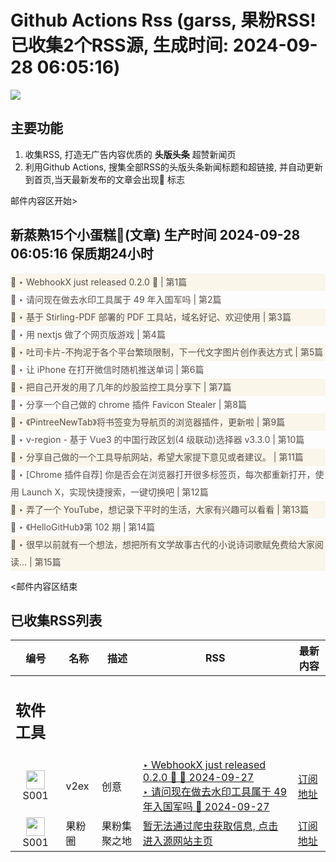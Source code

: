 # Github Actions Rss (garss, 果粉RSS! 已收集2个RSS源, 生成时间: 2024-09-28 06:05:16)

![](https://cdn.jsdelivr.net/gh/xinkeji/garss/_media/ga-rss.png)



## 主要功能
1. 收集RSS, 打造无广告内容优质的 **头版头条** 超赞新闻页
2. 利用Github Actions, 搜集全部RSS的头版头条新闻标题和超链接, 并自动更新到首页,当天最新发布的文章会出现🌈 标志

邮件内容区开始>
<h2>新蒸熟15个小蛋糕🍰(文章) 生产时间 2024-09-28 06:05:16 保质期24小时</h2>

<div style='line-height:3;background-color:#FAF6EA;' ><a href='https://www.v2ex.com/t/1076431#reply2' style="line-height:2;text-decoration:none;display:block;color:#584D49;">🌈 ‣ WebhookX just released 0.2.0 🚀 | 第1篇</a></div><div style='line-height:3;' ><a href='https://www.v2ex.com/t/1076439#reply2' style="line-height:2;text-decoration:none;display:block;color:#584D49;">🌈 ‣ 请问现在做去水印工具属于 49 年入国军吗 | 第2篇</a></div><div style='line-height:3;background-color:#FAF6EA;' ><a href='https://www.v2ex.com/t/1076342#reply15' style="line-height:2;text-decoration:none;display:block;color:#584D49;">🌈 ‣ 基于 Stirling-PDF 部署的 PDF 工具站，域名好记、欢迎使用 | 第3篇</a></div><div style='line-height:3;' ><a href='https://www.v2ex.com/t/1076375#reply4' style="line-height:2;text-decoration:none;display:block;color:#584D49;">🌈 ‣ 用 nextjs 做了个网页版游戏 | 第4篇</a></div><div style='line-height:3;background-color:#FAF6EA;' ><a href='https://www.v2ex.com/t/1076322#reply19' style="line-height:2;text-decoration:none;display:block;color:#584D49;">🌈 ‣ 吐司卡片-不拘泥于各个平台繁琐限制，下一代文字图片创作表达方式 | 第5篇</a></div><div style='line-height:3;' ><a href='https://www.v2ex.com/t/1076389#reply4' style="line-height:2;text-decoration:none;display:block;color:#584D49;">🌈 ‣ 让 iPhone 在打开微信时随机推送单词 | 第6篇</a></div><div style='line-height:3;background-color:#FAF6EA;' ><a href='https://www.v2ex.com/t/1076274#reply5' style="line-height:2;text-decoration:none;display:block;color:#584D49;">🌈 ‣ 把自己开发的用了几年的炒股监控工具分享下 | 第7篇</a></div><div style='line-height:3;' ><a href='https://www.v2ex.com/t/1076237#reply2' style="line-height:2;text-decoration:none;display:block;color:#584D49;">🌈 ‣ 分享一个自己做的 chrome 插件 Favicon Stealer | 第8篇</a></div><div style='line-height:3;background-color:#FAF6EA;' ><a href='https://www.v2ex.com/t/1076297#reply0' style="line-height:2;text-decoration:none;display:block;color:#584D49;">🌈 ‣ 《PintreeNewTab》将书签变为导航页的浏览器插件，更新啦 | 第9篇</a></div><div style='line-height:3;' ><a href='https://www.v2ex.com/t/1076262#reply2' style="line-height:2;text-decoration:none;display:block;color:#584D49;">🌈 ‣ v-region - 基于 Vue3 的中国行政区划(4 级联动)选择器 v3.3.0 | 第10篇</a></div><div style='line-height:3;background-color:#FAF6EA;' ><a href='https://www.v2ex.com/t/1076386#reply1' style="line-height:2;text-decoration:none;display:block;color:#584D49;">🌈 ‣ 分享自己做的一个工具导航网站，希望大家提下意见或者建议。 | 第11篇</a></div><div style='line-height:3;' ><a href='https://www.v2ex.com/t/1076169#reply24' style="line-height:2;text-decoration:none;display:block;color:#584D49;">🌈 ‣ [Chrome 插件自荐] 你是否会在浏览器打开很多标签页，每次都重新打开，使用 Launch X，实现快捷搜索，一键切换吧 | 第12篇</a></div><div style='line-height:3;background-color:#FAF6EA;' ><a href='https://www.v2ex.com/t/1076173#reply5' style="line-height:2;text-decoration:none;display:block;color:#584D49;">🌈 ‣ 弄了一个 YouTube，想记录下平时的生活，大家有兴趣可以看看 | 第13篇</a></div><div style='line-height:3;' ><a href='https://www.v2ex.com/t/1076230#reply2' style="line-height:2;text-decoration:none;display:block;color:#584D49;">🌈 ‣ 《HelloGitHub》第 102 期 | 第14篇</a></div><div style='line-height:3;background-color:#FAF6EA;' ><a href='https://www.v2ex.com/t/1076311#reply0' style="line-height:2;text-decoration:none;display:block;color:#584D49;">🌈 ‣ 很早以前就有一个想法，想把所有文学故事古代的小说诗词歌赋免费给大家阅读... | 第15篇</a></div>

<邮件内容区结束

## 已收集RSS列表

| 编号 | 名称 | 描述 | RSS | 最新内容 |
| --- | --- | --- | --- | --- |
| <h2 id="软件工具">软件工具</h2> |  |   |  |  |
| <div id="S001" style="text-align: center;"><img src="https://cdn.jsdelivr.net/gh/zhaoolee/garss/_media/favicon/S001.png" width="30px" style="width:30px;height: auto;"/><br><span>S001</span></div> | v2ex | 创意 | [‣ WebhookX just released 0.2.0 🚀 🌈 2024-09-27](https://www.v2ex.com/t/1076431#reply2)<br/>[‣ 请问现在做去水印工具属于 49 年入国军吗 🌈 2024-09-27](https://www.v2ex.com/t/1076439#reply2) | [订阅地址](https://www.v2ex.com/feed/tab/creative.xml) |
| <div id="S001" style="text-align: center;"><img src="https://cdn.jsdelivr.net/gh/zhaoolee/garss/_media/favicon/S001.png" width="30px" style="width:30px;height: auto;"/><br><span>S001</span></div> | 果粉圈 | 果粉集聚之地 | [暂无法通过爬虫获取信息, 点击进入源网站主页](https://g0f.cn) | [订阅地址](https://g0f.cn/rss.xml) |



